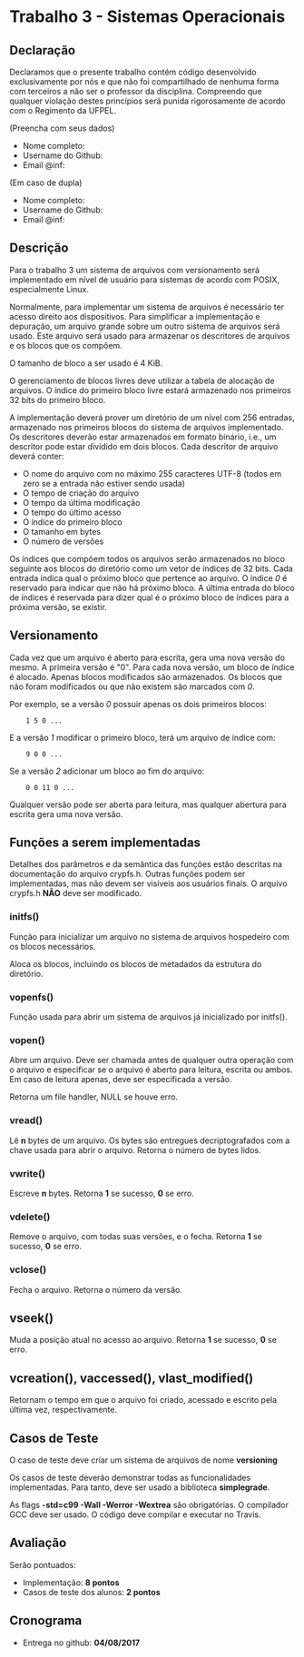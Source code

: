 # Trabalho 3 - Sistemas Operacionais

## Declaração

Declaramos que o presente trabalho contém código desenvolvido exclusivamente por nós e que não foi compartilhado de nenhuma forma com terceiros a não ser o professor da disciplina. Compreendo que qualquer violação destes princípios será punida rigorosamente de acordo com o Regimento da UFPEL.

(Preencha com seus dados)

- Nome completo: 
- Username do Github: 
- Email @inf: 

(Em caso de dupla)
- Nome completo: 
- Username do Github: 
- Email @inf: 

## Descrição

Para o trabalho 3 um sistema de arquivos com versionamento será implementado em nível de usuário para sistemas de acordo com POSIX, especialmente Linux. 

Normalmente, para implementar um sistema de arquivos é necessário ter acesso direito aos dispositivos. Para simplificar a implementação e depuração, um arquivo grande sobre um outro sistema de arquivos será usado. Este arquivo será usado para armazenar os descritores de arquivos e os blocos que os compõem.

O tamanho de bloco a ser usado é 4 KiB.

O gerenciamento de blocos livres deve utilizar a tabela de alocação de arquivos. O índice do primeiro bloco livre estará armazenado nos primeiros 32 bits do primeiro bloco. 

A implementação deverá prover um diretório de um nível com 256 entradas, armazenado nos primeiros blocos do sistema de arquivos implementado. Os descritores deverão estar armazenados em formato binário, i.e., um descritor pode estar dividido em dois blocos. Cada descritor de arquivo deverá conter:

- O nome do arquivo com no máximo 255 caracteres UTF-8 (todos em zero se a entrada não estiver sendo usada)
- O tempo de criação do arquivo
- O tempo da última modificação
- O tempo do último acesso
- O índice do primeiro bloco
- O tamanho em bytes
- O número de versões

Os índices que compõem todos os arquivos serão armazenados no bloco seguinte aos  blocos do diretório como um vetor de índices de 32 bits. Cada entrada indica qual o próximo bloco que pertence ao arquivo. O índice _0_ é reservado para indicar que não há próximo bloco.  A última entrada do bloco de índices é reservada para dizer qual é o próximo bloco de índices para a próxima versão, se existir.

## Versionamento

Cada vez que um arquivo é aberto para escrita, gera uma nova versão do mesmo. A primeira versão é "0". Para cada nova versão, um bloco de índice é alocado. Apenas blocos modificados são armazenados. Os blocos que não foram modificados ou que não existem são marcados com _0_.

Por exemplo, se a versão _0_ possuir apenas os dois primeiros blocos:

        1 5 0 ...

E a versão _1_ modificar o primeiro bloco, terá um arquivo de índice com:

        9 0 0 ...

Se a versão _2_ adicionar um bloco ao fim do arquivo:

        0 0 11 0 ...

Qualquer versão pode ser aberta para leitura, mas qualquer abertura para escrita gera uma nova versão.


## Funções a serem implementadas

Detalhes dos parâmetros e da semântica das funções estão descritas na documentação do arquivo crypfs.h. Outras funções podem ser implementadas, mas não devem ser visíveis aos usuários finais. O arquivo crypfs.h **NÃO** deve ser modificado.

### initfs()

Função para inicializar um arquivo no sistema de arquivos hospedeiro com os blocos necessários.

Aloca os blocos, incluindo os blocos de metadados da estrutura do diretório.

### vopenfs()

Função usada para abrir um sistema de arquivos já inicializado por initfs().


### vopen()

Abre um arquivo. Deve ser chamada antes de qualquer outra operação com o arquivo e especificar se o arquivo é aberto para leitura, escrita ou ambos. Em caso de leitura apenas, deve ser especificada a versão.

Retorna um file handler, NULL se houve erro.

### vread()

Lê **n** bytes de um arquivo. Os bytes são entregues decriptografados com a chave usada para abrir o arquivo. Retorna o número de bytes lidos.

### vwrite()

Escreve **n** bytes. Retorna **1** se sucesso, **0** se erro.

### vdelete()

Remove o arquivo, com todas suas versões, e o fecha.  Retorna **1** se sucesso, **0** se erro.

### vclose()

Fecha o arquivo.  Retorna o número da versão. 

## vseek()

Muda a posição atual no acesso ao arquivo. Retorna **1** se sucesso, **0** se erro.

## vcreation(), vaccessed(), vlast_modified()

Retornam o tempo em que o arquivo foi criado, acessado e escrito pela última vez, respectivamente. 

## Casos de Teste

O caso de teste deve criar um sistema de arquivos de nome **versioning**

Os casos de teste deverão demonstrar todas as funcionalidades implementadas. Para tanto, deve ser usado a biblioteca **simplegrade**.

As flags **-std=c99 -Wall -Werror -Wextrea** são obrigatórias. O compilador GCC deve ser usado. O código deve compilar e executar no Travis.

## Avaliação

Serão pontuados:

- Implementação: **8 pontos**
- Casos de teste dos alunos: **2 pontos**


## Cronograma

- Entrega no github: **04/08/2017**


